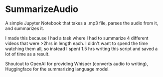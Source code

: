 # SummarizeAudio
A simple Jupyter Notebook that takes a .mp3 file, parses the audio from it, and summarizes it.

I made this because I had a task where I had to summarize 4 different videos that were >2hrs in length each. I didn't want to spend the time watching them all, so instead I spent 1.5 hrs writing this script and saved a lot of time as a result.

Shoutout to OpenAI for providing Whisper (converts audio to writing), Huggingface for the summarizing language model.
